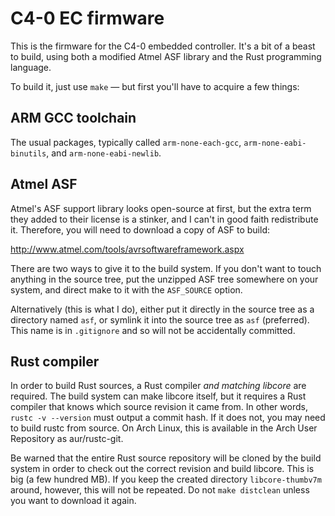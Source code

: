 C4-0 EC firmware
================

This is the firmware for the C4-0 embedded controller.
It's a bit of a beast to build, using both a modified Atmel ASF library and the
Rust programming language.

To build it, just use `make` — but first you'll have to acquire a few things:

ARM GCC toolchain
-----------------

The usual packages, typically called `arm-none-each-gcc`,
`arm-none-eabi-binutils`, and `arm-none-eabi-newlib`.


Atmel ASF
---------

Atmel's ASF support library looks open-source at first, but the extra term they
added to their license is a stinker, and I can't in good faith redistribute it.
Therefore, you will need to download a copy of ASF to build:

http://www.atmel.com/tools/avrsoftwareframework.aspx

There are two ways to give it to the build system. If you don't want to touch
anything in the source tree, put the unzipped ASF tree somewhere on your
system, and direct make to it with the `ASF_SOURCE` option.

Alternatively (this is what I do), either put it directly in the source tree
as a directory named `asf`, or symlink it into the source tree as `asf`
(preferred). This name is in `.gitignore` and so will not be accidentally
committed.

Rust compiler
-------------

In order to build Rust sources, a Rust compiler *and matching libcore* are
required.  The build system can make libcore itself, but it requires a Rust
compiler that knows which source revision it came from. In other words,
`rustc -v --version` must output a commit hash. If it does not, you may need
to build rustc from source. On Arch Linux, this is available in the Arch User
Repository as aur/rustc-git.

Be warned that the entire Rust source repository will be cloned by the build
system in order to check out the correct revision and build libcore. This is
big (a few hundred MB). If you keep the created directory `libcore-thumbv7m`
around, however, this will not be repeated. Do not `make distclean` unless
you want to download it again.
